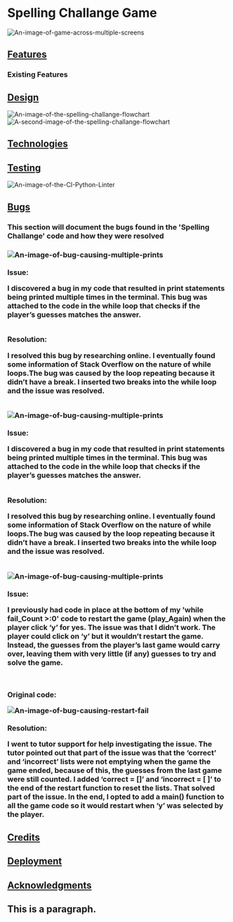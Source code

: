  <!DOCTYPE html>
<html>
<head>
<title>README.MD</title>
</head>
<body>

<h1>Spelling Challange Game</h1>

<img src="assets/images/website-mockup-image.jpg" alt="An-image-of-game-across-multiple-screens">
<p></p>

<h2><u>Features</u></h2>
<h3>Existing Features</h3>
<h2><u>Design</u></h2>

<img src="assets/images/flow-chart-1.jpg" alt="An-image-of-the-spelling-challange-flowchart">

<img src="assets/images/flow-chart-2.jpg" alt="A-second-image-of-the-spelling-challange-flowchart">


<h2><u>Technologies</u></h2>
<h2><u>Testing</u></h2>

<img src="assets/images/code-validated-image.jpg" alt="An-image-of-the-CI-Python-Linter">

<h2><u>Bugs</u></h2>
<h3>This section will document the bugs found in the 'Spelling Challange' code and how they were resolved<h3>
<img src="assets/images/list-bug.jpg" alt="An-image-of-bug-causing-multiple-prints">
<br>
<br>
<b>Issue:</b>
<p>I discovered a bug in my code that resulted in print statements being printed multiple times in the terminal. This bug was attached to the code in the while loop that checks if the player’s guesses matches the answer. </p>
<br>
<b>Resolution:</b>
<p>I resolved this bug by researching online. I eventually found some information of Stack Overflow on the nature of while loops.The bug was caused by the loop repeating because it didn’t have a break. I inserted two breaks into the while loop and the issue was resolved.</p>
<br>
<img src="assets/images/multi-line-bug.jpg" alt="An-image-of-bug-causing-multiple-prints">
<br>
<br>
<b>Issue:</b>
<p>I discovered a bug in my code that resulted in print statements being printed multiple times in the terminal. This bug was attached to the code in the while loop that checks if the player’s guesses matches the answer. </p>
<br>
<b>Resolution:</b>
<p>I resolved this bug by researching online. I eventually found some information of Stack Overflow on the nature of while loops.The bug was caused by the loop repeating because it didn’t have a break. I inserted two breaks into the while loop and the issue was resolved.</p>
<br>
<img src="assets/images/restart-bug.jpg" alt="An-image-of-bug-causing-multiple-prints">
<br>
<br>
<b>Issue:</b>
<p>I previously had code in place at the bottom of my 'while fail_Count >:0' code to restart the game (play_Again) when the player click ‘y’ for yes. The issue was that I didn’t work. The player could click on ‘y’ but it wouldn’t restart the game. Instead, the guesses from the player’s last game would carry over, leaving them with very little (if any) guesses to try and solve the game. </p>
<br>
<p>Original code:</p>
<img src="assets/images/original-play-again-f.jpg" alt="An-image-of-bug-causing-restart-fail">
<br>
<br>
<b>Resolution:</b>
<p>I went to tutor support for help investigating the issue. The tutor pointed out that part of the issue was that the ‘correct’ and ‘incorrect’ lists were not emptying when the game the game ended, because of this, the guesses from the last game were still counted. I added ‘correct = []’ and ‘incorrect = [ ]’ to the end of the restart function to reset the lists. That solved part of the issue. In the end, I opted to add a main() function to all the game code so it would restart when ‘y’ was selected by the player. </p>




<h2><u>Credits</u></h2>
<h2><u>Deployment</u></h2>
<h2><u>Acknowledgments</u><h2>


<p>This is a paragraph.</p>

</body>
</html> 


